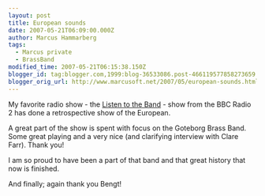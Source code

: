 ```yaml
---
layout: post
title: European sounds
date: 2007-05-21T06:09:00.000Z
author: Marcus Hammarberg
tags:
  - Marcus private
  - BrassBand
modified_time: 2007-05-21T06:15:38.150Z
blogger_id: tag:blogger.com,1999:blog-36533086.post-466119577858273659
blogger_orig_url: http://www.marcusoft.net/2007/05/european-sounds.html
---
```



My favorite radio show - the [Listen to the
Band](http://www.bbc.co.uk/radio/aod/networks/radio2/aod.shtml?radio2/listenband) -
show from the BBC Radio 2 has done a retrospective show of the
European.

A great part of the show is spent with focus on the Goteborg Brass Band.
Some great playing and a very nice (and clarifying interview with Clare
Farr). Thank you!

I am so proud to have been a part of that band and that great history
that now is finished.

And finally; again thank you Bengt!
